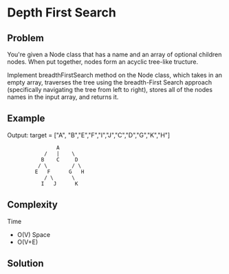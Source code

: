# Depth First Search

## Problem

You're given a Node class that has a name and an array of optional children nodes. When put together, nodes form an acyclic tree-like tructure. 

Implement breadthFirstSearch method on the Node class, which takes in an empty array, traverses the tree using the breadth-First Search approach (specifically navigating the tree from left to right), stores all of the nodes names in the input array, and returns it.


## Example

Output: target = ["A", "B","E","F","I","J","C","D","G","K","H"]
```
                A
            /   |    \
           B    C     D
          / \        / \
         E   F      G   H
            / \      \
           I   J      K
```

## Complexity
Time
- O(V)
Space
- O(V+E)


## Solution

